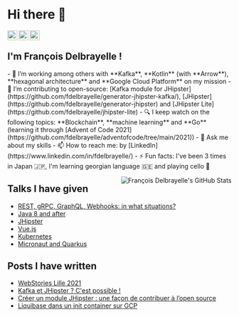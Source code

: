 # Hi there 👋

<a href="https://github.com/fdelbrayelle">
  <img align="left" alt="François Delbrayelle's Github" width="22px" src="https://cdn.jsdelivr.net/npm/simple-icons@v3/icons/github.svg" />
</a>
<a href="https://www.linkedin.com/in/fdelbrayelle/">
  <img align="left" alt="François Delbrayelle
                         's Linkdein" width="22px" src="https://cdn.jsdelivr.net/npm/simple-icons@v3/icons/linkedin.svg" />
</a>
<a href="https://twitter.com/fdelbrayelle">
  <img align="left" alt="François Delbrayelle's Twitter" width="22px" src="https://cdn.jsdelivr.net/npm/simple-icons@v3/icons/twitter.svg" />
</a>

<br />

## I'm François Delbrayelle !

<p>
- 🚀 I’m working among others with **Kafka**, **Kotlin** (with **Arrow**), **hexagonal architecture** and **Google Cloud Platform** on my mission
- 🔭 I’m contributing to open-source: [Kafka module for JHipster](https://github.com/fdelbrayelle/generator-jhipster-kafka/), [JHipster](https://github.com/fdelbrayelle/generator-jhipster) and [JHipster Lite](https://github.com/fdelbrayelle/jhipster-lite)
- 🔍 I keep watch on the following topics: **Blockchain**, **machine learning** and **Go** (learning it through [Advent of Code 2021](https://github.com/fdelbrayelle/adventofcode/tree/main/2021))
- 💬 Ask me about my skills
- 📫 How to reach me: by [LinkedIn](https://www.linkedin.com/in/fdelbrayelle/)
- ⚡ Fun facts: I've been 3 times in Japan 🇯🇵, I'm learning georgian language 🇬🇪 and playing cello 🎻
</p>

<img style="float:right" alt="François Delbrayelle's GitHub Stats" src="https://github-readme-stats.vercel.app/api?username=fdelbrayelle&show_icons=true&count_private=true" />


## Talks I have given

- [REST, gRPC, GraphQL, Webhooks: in what situations?](https://github.com/fdelbrayelle/talk-rest-grpc-graphql-webhooks)
- [Java 8 and after](https://github.com/fdelbrayelle/midi-tech-java-news)
- [JHipster](https://github.com/fdelbrayelle/midi-tech-jhipster)
- [Vue.js](https://github.com/fdelbrayelle/midi-tech-vuejs)
- [Kubernetes](https://github.com/fdelbrayelle/midi-tech-k8s)
- [Micronaut and Quarkus](https://github.com/fdelbrayelle/midi-tech-micronaut-quarkus)

## Posts I have written

- [WebStories Lille 2021](https://blog.ippon.fr/2021/02/26/webstories-lille-2021/)
- [Kafka et JHipster ? C'est possible !](https://blog.ippon.fr/2021/03/10/kafka-et-jhipster-cest-possible/)
- [Créer un module JHipster : une façon de contribuer à l’open source](https://blog.ippon.fr/2021/05/31/creer-un-module-jhipster-une-facon-de-contribuer-a-lopen-source-2/)
- [Liquibase dans un init container sur GCP](https://blog.ippon.fr/2021/11/24/liquibase-dans-un-init-container-sur-gcp/)
